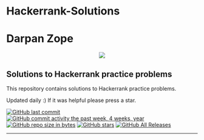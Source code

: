 # Hackerrank-Solutions

# Darpan Zope

<p align="center"><a href="https://www.hackerrank.com/darpanzope"><img src="https://i0.wp.com/gradsingames.com/wp-content/uploads/2016/05/856771_668224053197841_1943699009_o.png" ></a></p>


## Solutions to Hackerrank practice problems
This repository contains solutions to Hackerrank practice problems.

Updated daily :) If it was helpful please press a star.

[![GitHub last commit](https://img.shields.io/github/last-commit/darpanzope/Hackerrank-Solutions.svg)](https://github.com/darpanzope/Hackerrank-Solutions) 
[![GitHub commit activity the past week, 4 weeks, year](https://img.shields.io/github/commit-activity/y/darpanzope/Hackerrank-Solutions.svg)](https://github.com/darpanzope/Hackerrank-Solutions)
[![GitHub repo size in bytes](https://img.shields.io/github/repo-size/darpanzope/Hackerrank-Solutions.svg)](https://github.com/darpanzope/Hackerrank-Solutions) 
[![GitHub stars](https://img.shields.io/github/stars/darpanzope/Hackerrank-Solutions.svg)](https://github.com/darpanzope/Hackerrank-Solutions)
[![GitHub All Releases](https://img.shields.io/github/downloads/darpanzope/Hackerrank-Solutions/total.svg)](https://github.com/darpanzope/Hackerrank-Solutions)

<hr>
